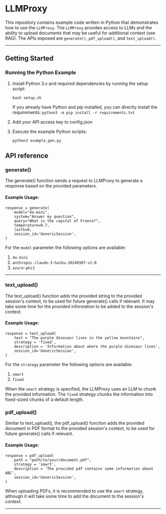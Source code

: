 # LLMProxy

This repository contains example code written in Python that demonstrates how to use the `LLMProxy`. The `LLMProxy` provides access to LLMs and the ability to upload documents that may be useful for additional context (see RAG).
The APIs exposed are `generate()`, `pdf_upload()`, and `text_upload()`.

---

## Getting Started

### Running the Python Example

1. Install Python 3.x and required dependencies by running the setup script:

   ```
   bash setup.sh
   ```

   If you already have Python and pip installed, you can directly install the requirements:
   `python3 -m pip install -r requirements.txt`

2. Add your API access key to config.json
3. Execute the example Python scripts:
   ```
   python3 example_gen.py
   ```

## API reference

### generate()

The generate() function sends a request to LLMProxy to generate a response based on the provided parameters.

#### Example Usage:

```
response = generate(
    model="4o-mini",
    system="Answer my question",
    query="What is the capital of France?",
    temperature=0.7,
    lastk=0,
    session_id='GenericSession',
)
```

For the `model` parameter the following options are available:

1. `4o-mini`
2. `anthropic.claude-3-haiku-20240307-v1:0`
3. `azure-phi3`

---

### text_upload()

The text_upload() function adds the provided string to the provided session's context, to be used for future generate() calls if relevant.
It may take some time for the provided information to be added to the session's context.

#### Example Usage:

```
response = text_upload(
    text = "The purple dinosaur lives in the yellow mountains",
    strategy = 'fixed',
    description = 'Information about where the purple dinosaur lives',
    session_id='GenericSession',
)
```

For the `strategy` parameter the following options are available:

1. `smart`
2. `fixed`

When the `smart` strategy is specified, the LLMProxy uses an LLM to chunk the provided information.
The `fixed` strategy chunks the information into fixed-sized chunks of a default length.

### pdf_upload()

Similar to text_upload(), the pdf_upload() function adds the provided document in PDF format to the provided session's context, to be used for future generate() calls if relevant.

#### Example Usage:

```
response = pdf_upload(
    path = "path/to/your/document.pdf",
    strategy = 'smart',
    description = 'The provided pdf contains some information about ABC',
    session_id='GenericSession',
)
```

When uploading PDFs, it is recommended to use the `smart` strategy, although it will take some time to add the document to the session's context.

---
